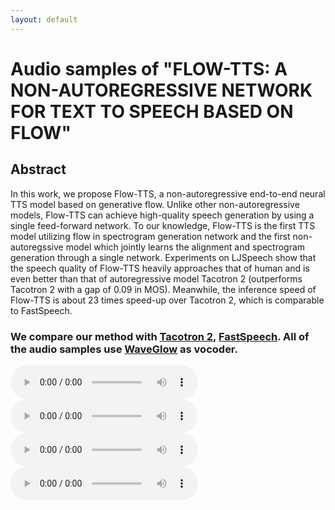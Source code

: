 ```yaml
---
layout: default
---
```



# Audio samples of "FLOW-TTS: A NON-AUTOREGRESSIVE NETWORK FOR TEXT TO SPEECH BASED ON FLOW"



## Abstract

In this work, we propose Flow-TTS, a non-autoregressive end-to-end neural TTS model based on generative flow. Unlike other non-autoregressive models, Flow-TTS can achieve high-quality speech generation by using a single feed-forward network. To our knowledge, Flow-TTS is the first TTS model utilizing flow in spectrogram generation network and the first non-autoregssive model which jointly learns the alignment and spectrogram generation through a single network. Experiments on LJSpeech show that the speech quality of Flow-TTS heavily approaches that of human and is even better than that of autoregressive model Tacotron 2 (outperforms Tacotron 2 with a gap of 0.09 in MOS). Meanwhile, the inference speed of Flow-TTS is about 23 times speed-up over Tacotron 2, which is comparable to FastSpeech.

### We compare our method with [Tacotron 2](https://arxiv.org/abs/1712.05884), [FastSpeech](https://arxiv.org/abs/1905.09263). All of the audio samples use [WaveGlow](https://arxiv.org/abs/1811.00002v1) as vocoder.


<td><audio controls=""><source src="demos/proposed/F2M/p293_117.wav" type="audio/wav"></audio></td>
<td><audio controls=""><source src="demos/proposed/F2M/p360_005.wav" type="audio/wav"></audio></td>
<td><audio controls=""><source src="demos/baseline/baseline-adaptive-vc/F2M/293-360-117.wav" type="audio/wav"></audio></td>
<td><audio controls=""><source src="demos/proposed/F2M/293_360_117.wav" type="audio/wav"></audio></td>

<!-- Text can be **bold**, _italic_, or ~~strikethrough~~.

[Link to another page](./another-page.html).

There should be whitespace between paragraphs.

There should be whitespace between paragraphs. We recommend including a README, or a file with information about your project.

# Header 1

This is a normal paragraph following a header. GitHub is a code hosting platform for version control and collaboration. It lets you and others work together on projects from anywhere.

## Header 2

> This is a blockquote following a header.
>
> When something is important enough, you do it even if the odds are not in your favor.

### Header 3

```js
// Javascript code with syntax highlighting.
var fun = function lang(l) {
  dateformat.i18n = require('./lang/' + l)
  return true;
}
```

```ruby
# Ruby code with syntax highlighting
GitHubPages::Dependencies.gems.each do |gem, version|
  s.add_dependency(gem, "= #{version}")
end
```

#### Header 4

*   This is an unordered list following a header.
*   This is an unordered list following a header.
*   This is an unordered list following a header.

##### Header 5

1.  This is an ordered list following a header.
2.  This is an ordered list following a header.
3.  This is an ordered list following a header.

###### Header 6

| head1        | head two          | three |
|:-------------|:------------------|:------|
| ok           | good swedish fish | nice  |
| out of stock | good and plenty   | nice  |
| ok           | good `oreos`      | hmm   |
| ok           | good `zoute` drop | yumm  |

### There's a horizontal rule below this.

* * *

### Here is an unordered list:

*   Item foo
*   Item bar
*   Item baz
*   Item zip

### And an ordered list:

1.  Item one
1.  Item two
1.  Item three
1.  Item four

### And a nested list:

- level 1 item
  - level 2 item
  - level 2 item
    - level 3 item
    - level 3 item
- level 1 item
  - level 2 item
  - level 2 item
  - level 2 item
- level 1 item
  - level 2 item
  - level 2 item
- level 1 item

### Small image

![Octocat](https://github.githubassets.com/images/icons/emoji/octocat.png)

### Large image

![Branching](https://guides.github.com/activities/hello-world/branching.png)


### Definition lists can be used with HTML syntax.

<dl>
<dt>Name</dt>
<dd>Godzilla</dd>
<dt>Born</dt>
<dd>1952</dd>
<dt>Birthplace</dt>
<dd>Japan</dd>
<dt>Color</dt>
<dd>Green</dd>
</dl>

```
Long, single-line code blocks should not wrap. They should horizontally scroll if they are too long. This line should be long enough to demonstrate this.
```

```
The final element.
``` -->

